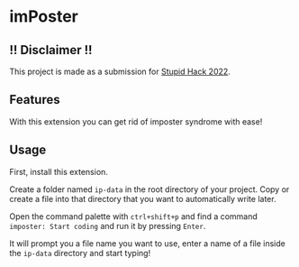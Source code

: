 # imPoster

## !! Disclaimer !!

This project is made as a submission for [Stupid Hack 2022](https://app.hackjunction.com/events/stupid-hack-2022).

## Features

With this extension you can get rid of imposter syndrome with ease!

## Usage

First, install this extension.

Create a folder named `ip-data` in the root directory of your project. Copy or create a file into that directory that you want to automatically write later.

Open the command palette with `ctrl+shift+p` and find a command `imposter: Start coding` and run it by pressing `Enter`.

It will prompt you a file name you want to use, enter a name of a file inside the `ip-data` directory and start typing!

